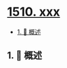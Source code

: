 # [1510. xxx](https://github.com/Tdahuyou/TNotes.leetcode/tree/main/notes/1510.%20xxx)

<!-- region:toc -->

- [1. 📝 概述](#1--概述)

<!-- endregion:toc -->

## 1. 📝 概述
